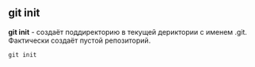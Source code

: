 ## git init

**git init** - cоздаёт поддиректорию в текущей дериктории с именем .git. Фактически создаёт пустой репозиторий.

`git init`
